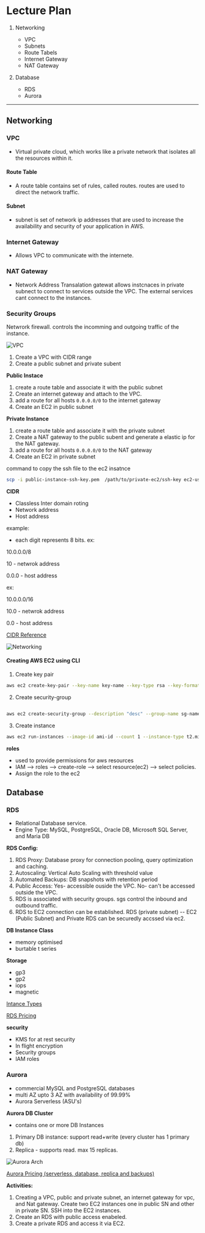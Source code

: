 # Lecture Plan

1. Networking
   - VPC
   - Subnets
   - Route Tabels
   - Internet Gateway
   - NAT Gateway

2. Database
   -  RDS
   -  Aurora

---

## Networking

### VPC

- Virtual private cloud, which works like a private network that isolates all the resources within it. 

#### Route Table

- A route table contains set of rules, called routes. routes are used to direct the network traffic.

#### Subnet

- subnet is set of network ip addresses that are used to increase the availability and security of your application in AWS.

### Internet Gateway

- Allows VPC to communicate with the internete.

### NAT Gateway

- Network Address Transalation gatewat allows instcnaces in private subnect to connect to services outside the VPC. The external services cant connect to the instances.

### Security Groups

Netwrork firewall. controls the incomming and outgoing traffic of the instance.



![VPC](./images/vpc.png)

1. Create a VPC with CIDR range
2. Create a public subnet and private subent


**Public Instace**


1. create a route table and associate it with the public subnet
2. Create an internet gateway and attach to the VPC.
3. add a route for all hosts `0.0.0.0/0` to the internet gateway
4. Create an EC2 in public subnet


**Private Instance**

1. create a route table and associate it with the private subnet
2. Create a NAT gateway to the public subent and generate a elastic ip for the NAT gateway.
3. add a route for all hosts `0.0.0.0/0` to the NAT gateway
4. Create an EC2 in private subnet


command to copy the ssh file to the ec2 insatnce


```bash
scp -i public-instance-ssh-key.pem  /path/to/private-ec2/ssh-key ec2-user@public-ip:/path/to/copy
```


**CIDR**

- Classless Inter domain roting
- Network address
- Host address


example:

- each digit represents 8 bits.
ex:

10.0.0.0/8

10 - netwrok address

0.0.0 - host address

ex:

10.0.0.0/16

10.0 - netwrok address

0.0 - host address

[CIDR Reference](https://aws.amazon.com/what-is/cidr/)

![Networking](./images/networking.png)


#### Creating AWS EC2 using CLI

1. Create key pair

```bash
aws ec2 create-key-pair --key-name key-name --key-type rsa --key-format pem --query "KeyMaterial" --output text > key-name.pem
```

2. Create security-group

```bash

aws ec2 create-security-group --description "desc" --group-name sg-name
```

3. Create instance

```bash
aws ec2 run-instances --image-id ami-id --count 1 --instance-type t2.micro --key-name key-name --security-group-ids sg-id
```

**roles**

- used to provide permissions for aws resources
- IAM --> roles --> create-role --> select resource(ec2) --> select policies.
- Assign the role to the ec2

## Database

### RDS

- Relational Database service.
- Engine Type: MySQL, PostgreSQL, Oracle DB, Microsoft SQL Server, and Maria DB

**RDS Config:**

1. RDS Proxy: Database proxy for connection pooling, query optimization and caching.
2. Autoscaling: Vertical Auto Scaling with threshold value
3. Automated Backups: DB snapshots with retention period
4. Public Access: Yes- accessible ouside the VPC. No- can't be accessed outside the VPC.
5. RDS is associated with security groups. sgs control the inbound and outbound traffic.
6. RDS to EC2 connection can be established. RDS (private subnet) -- EC2 (Public Subnet) and Private RDS can be securedly accssed via ec2.

**DB Instance Class**

- memory optimised
- burtable t series

**Storage**

- gp3
- gp2
- iops
- magnetic

[Intance Types](https://aws.amazon.com/rds/instance-types/)


[RDS Pricing](https://aws.amazon.com/rds/pricing/)


**security**

- KMS for at rest security
- In flight encryption
- Security groups
- IAM roles

### Aurora

- commercial MySQL and PostgreSQL databases
- multi AZ upto 3 AZ with availability of 99.99%
- Aurora Serverless (ASU's)


**Aurora DB Cluster**

- contains one or more DB Instances

1. Primary DB instance: support read+write (every cluster has 1 primary db)
2. Replica - supports read. max 15 replicas.

![Aurora Arch](./images/AuroraArch.png)


[Aurora Pricing (serverless, database, replica and backups)](https://aws.amazon.com/rds/aurora/pricing/)



**Activities:**

1. Creating a VPC, public and private subnet, an internet gateway for vpc, and Nat gateway. Create two EC2 instances one in public SN and other in private SN. SSH into the EC2 instances.
2. Create an RDS with public access enabeled. 
3. Create a private RDS and access it via EC2.